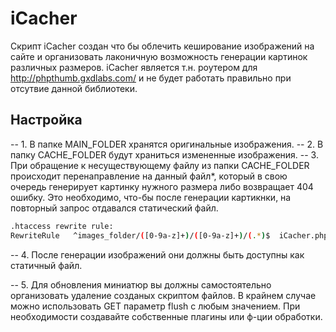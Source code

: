 # iCacher

Скрипт iCacher создан что бы облечить кеширование изображений на сайте и организовать лаконичную возможность генерации картинок различных размеров. iCacher является т.н. роутером для http://phpthumb.gxdlabs.com/ и не будет работать правильно при отсутвие данной библиотеки.

## Настройка

 -- 1. В папке MAIN_FOLDER хранятся оригинальные изображения.
 -- 2. В папку CACHE_FOLDER будут храниться измененные изображения.
 -- 3. При обращение к несуществующему файлу из папки CACHE_FOLDER происходит перенаправление на данный файл*, который в свою очередь генерирует картинку нужного размера либо возвращает 404 ошибку. 
Это необходимо, что-бы после генерации картикнки, на повторный запрос отдавался статический файл.

```bash
.htaccess rewrite rule:
RewriteRule   ^images_folder/([0-9a-z]+)/([0-9a-z]+)/(.*)$  iCacher.php?param=$1&size=$2&file=$3 [L,QSA]
```

 -- 4. После генерации изображений они должны быть доступны как статичный файл.

 -- 5. Для обновления миниатюр вы должны самостоятельно организовать удаление созданых скриптом файлов. В крайнем случае можно использовать GET параметр flush с любым значением. При необходимости создавайте собственные плагины или ф-ции обработки.
